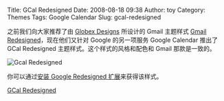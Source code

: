 Title: GCal Redesigned
Date: 2008-08-18 09:38
Author: toy
Category: Themes
Tags: Google Calendar
Slug: gcal-redesigned

之前我们向大家推荐了由 [Globex Designs](http://www.globexdesigns.com)
所设计的 Gmail 主题样式 [Gmail
Redesigned](http://linuxtoy.org/archives/gmail-theme-gmail-redesigned.html)，现在他们又针对
Google 的另一项服务 Google Calendar 推出了 GCal Redesigned
主题样式。这个样式的风格和配色和 Gmail 那款是一致的。

![Gcal Redesigned](http://i.linuxtoy.org/i/2008/08/gcal.png)

你可以通过[安装 Google Redesigned
扩展](http://www.globexdesigns.com/gr/)来获得该样式。

[GCal Redesigned](http://www.globexdesigns.com/gcal/)
